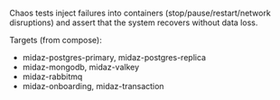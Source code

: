 Chaos tests inject failures into containers (stop/pause/restart/network disruptions) and assert that the system recovers without data loss.

Targets (from compose):
- midaz-postgres-primary, midaz-postgres-replica
- midaz-mongodb, midaz-valkey
- midaz-rabbitmq
- midaz-onboarding, midaz-transaction

